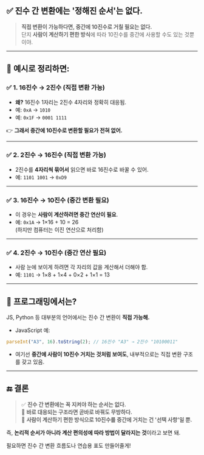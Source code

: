 ## ✅ **진수 간 변환에는 '정해진 순서'는 없다.**

> **직접 변환이 가능하다면, 중간에 10진수로 거칠 필요는 없다.**  
> 단지 **사람이 계산하기 편한 방식**에 따라 10진수를 중간에 사용할 수도 있는 것뿐이야.

---

## 📌 예시로 정리하면:

### ✅ 1. **16진수 → 2진수 (직접 변환 가능)**

- **왜?** 16진수 1자리는 2진수 4자리와 정확히 대응됨.
- 예: `0xA` → `1010`
- 예: `0x1F` → `0001 1111`

👉 **그래서 중간에 10진수로 변환할 필요가 전혀 없어.**

---

### ✅ 2. **2진수 → 16진수 (직접 변환 가능)**

- 2진수를 **4자리씩 묶어서** 읽으면 바로 16진수로 바꿀 수 있어.
- 예: `1101 1001` → `0xD9`

---

### ✅ 3. **16진수 → 10진수 (중간 변환 필요)**

- 이 경우는 **사람이 계산하려면 중간 연산이 필요**.
- 예: `0x1A` → 1×16 + 10 = 26  
  (하지만 컴퓨터는 이진 연산으로 처리함)

---

### ✅ 4. **2진수 → 10진수 (중간 연산 필요)**

- 사람 눈에 보이게 하려면 각 자리의 값을 계산해서 더해야 함.
- 예: `1101` → 1×8 + 1×4 + 0×2 + 1×1 = 13

---

## 🔧 프로그래밍에서는?

JS, Python 등 대부분의 언어에서는 진수 간 변환이 **직접 가능해.**

- JavaScript 예:

```js
parseInt("A3", 16).toString(2); // 16진수 "A3" → 2진수 "10100011"
```

- 여기선 **중간에 사람이 10진수 거치는 것처럼 보여도**, 내부적으로는 직접 변환 구조를 갖고 있음.

---

## 🔚 결론

> ✅ **진수 간 변환에는 꼭 지켜야 하는 순서는 없다.**  
> 🔁 **바로 대응되는 구조라면 곧바로 바꿔도 무방하다.**  
> 🔢 **사람이 계산하기 편한 방식으로 10진수를 중간에 거치는 건 '선택 사항'일 뿐.**

즉, **논리적 순서가 아니라 계산 편의성에 따라 방법이 달라지는 것**이라고 보면 돼.

필요하면 진수 간 변환 흐름도나 연습용 표도 만들어줄게!
